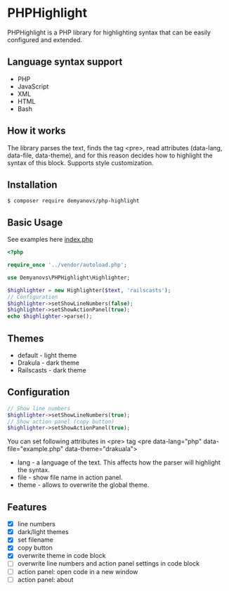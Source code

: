 # PHPHighlight

PHPHighlight is a PHP library for highlighting syntax that can be easily configured and extended.

## Language syntax support
* PHP
* JavaScript
* XML
* HTML
* Bash

## How it works
The library parses the text, finds the tag \<pre>, read attributes (data-lang, data-file, data-theme), and for this reason decides how to highlight the syntax of this block. 
Supports style customization.

## Installation
`$ composer require demyanovs/php-highlight`

## Basic Usage
See examples here [index.php](../master/examples/index.php)
```php
<?php

require_once '../vendor/autoload.php';

use Demyanovs\PHPHighlight\Highlighter;

$highlighter = new Highlighter($text, 'railscasts');
// Configuration
$highlighter->setShowLineNumbers(false);
$highlighter->setShowActionPanel(true);
echo $highlighter->parse();
```

## Themes
* default - light theme
* Drakula - dark theme
* Railscasts - dark theme

## Configuration
```php
// Show line numbers
$highlighter->setShowLineNumbers(true);
// Show action panel (copy button)
$highlighter->setShowActionPanel(true);
```

You can set following attributes in \<pre> tag
\<pre data-lang="php" data-file="example.php" data-theme="drakuala">
* lang - a language of the text. This affects how the parser will highlight the syntax.
* file - show file name in action panel.
* theme - allows to overwrite the global theme.

## Features
- [x] line numbers
- [x] dark/light themes
- [x] set filename
- [x] copy button
- [x] overwrite theme in code block
- [ ] overwrite line numbers and action panel settings in code block
- [ ] action panel: open code in a new window
- [ ] action panel: about

